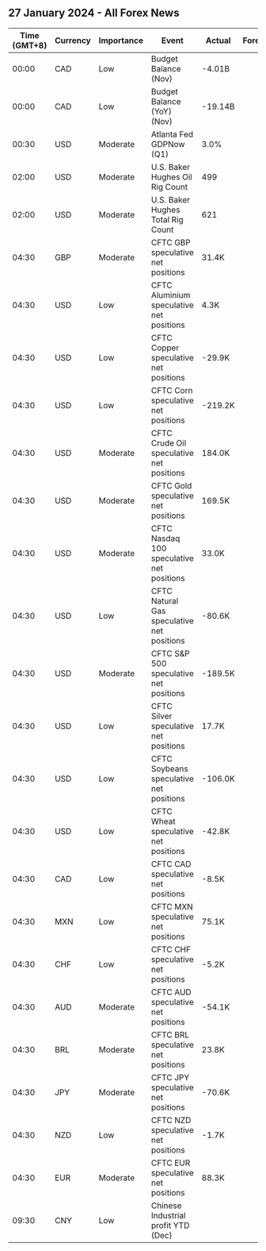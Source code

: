 ## 27 January 2024 - All Forex News

| Time (GMT+8) | Currency | Importance | Event | Actual | Forecast | Previous |
|------|----------|------------|-------|--------|----------|----------|
| 00:00 | CAD | Low | Budget Balance (Nov) | -4.01B |  | -6.96B |
| 00:00 | CAD | Low | Budget Balance (YoY) (Nov) | -19.14B |  | -15.13B |
| 00:30 | USD | Moderate | Atlanta Fed GDPNow (Q1) | 3.0% |  |  |
| 02:00 | USD | Moderate | U.S. Baker Hughes Oil Rig Count | 499 |  | 497 |
| 02:00 | USD | Moderate | U.S. Baker Hughes Total Rig Count | 621 |  | 620 |
| 04:30 | GBP | Moderate | CFTC GBP speculative net positions | 31.4K |  | 30.9K |
| 04:30 | USD | Low | CFTC Aluminium speculative net positions | 4.3K |  | 5.3K |
| 04:30 | USD | Low | CFTC Copper speculative net positions | -29.9K |  | -25.3K |
| 04:30 | USD | Low | CFTC Corn speculative net positions | -219.2K |  | -220.0K |
| 04:30 | USD | Moderate | CFTC Crude Oil speculative net positions | 184.0K |  | 162.0K |
| 04:30 | USD | Moderate | CFTC Gold speculative net positions | 169.5K |  | 179.9K |
| 04:30 | USD | Moderate | CFTC Nasdaq 100 speculative net positions | 33.0K |  | 36.6K |
| 04:30 | USD | Low | CFTC Natural Gas speculative net positions | -80.6K |  | -56.5K |
| 04:30 | USD | Moderate | CFTC S&P 500 speculative net positions | -189.5K |  | -169.2K |
| 04:30 | USD | Low | CFTC Silver speculative net positions | 17.7K |  | 25.6K |
| 04:30 | USD | Low | CFTC Soybeans speculative net positions | -106.0K |  | -93.7K |
| 04:30 | USD | Low | CFTC Wheat speculative net positions | -42.8K |  | -46.6K |
| 04:30 | CAD | Low | CFTC CAD speculative net positions | -8.5K |  | -13.4K |
| 04:30 | MXN | Low | CFTC MXN speculative net positions | 75.1K |  | 81.6K |
| 04:30 | CHF | Low | CFTC CHF speculative net positions | -5.2K |  | -3.7K |
| 04:30 | AUD | Moderate | CFTC AUD speculative net positions | -54.1K |  | -47.9K |
| 04:30 | BRL | Moderate | CFTC BRL speculative net positions | 23.8K |  | 24.7K |
| 04:30 | JPY | Moderate | CFTC JPY speculative net positions | -70.6K |  | -56.6K |
| 04:30 | NZD | Low | CFTC NZD speculative net positions | -1.7K |  | -2.9K |
| 04:30 | EUR | Moderate | CFTC EUR speculative net positions | 88.3K |  | 104.1K |
| 09:30 | CNY | Low | Chinese Industrial profit YTD (Dec) |  |  | -4.4% |
